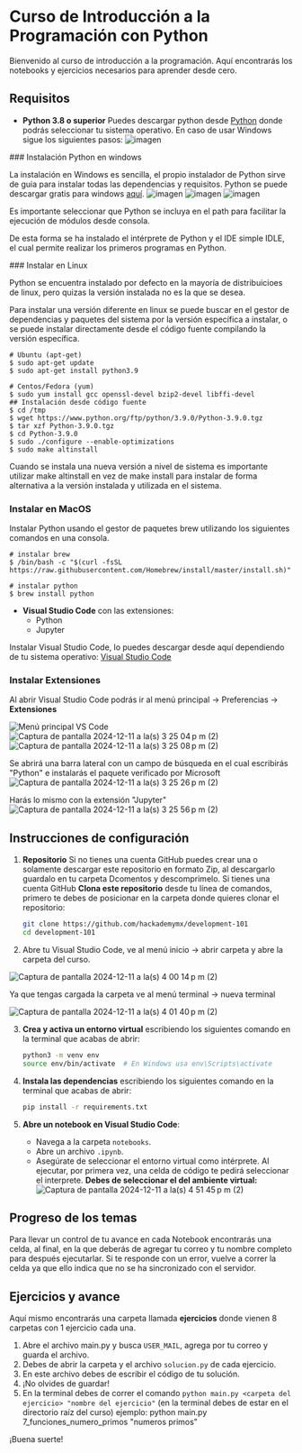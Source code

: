 # Curso de Introducción a la Programación con Python

Bienvenido al curso de introducción a la programación. Aquí encontrarás los notebooks y ejercicios necesarios para aprender desde cero.

## Requisitos
- **Python 3.8 o superior**
Puedes descargar python desde [Python](https://www.python.org/downloads/) donde podrás seleccionar tu sistema operativo.
En caso de usar Windows sigue los siguientes pasos:
![imagen](https://github.com/user-attachments/assets/e1263869-975b-498c-a3c9-1c2381a926ff)

### Instalación Python en windows

La instalación en Windows es sencilla, el propio instalador de Python sirve de guia para instalar todas las dependencias y requisitos. Python se puede descargar gratis para windows [aquí](https://www.python.org/downloads/windows/).
![imagen](https://github.com/user-attachments/assets/6524ea13-5456-4345-ab75-5a8b0048b192)
![imagen](https://github.com/user-attachments/assets/c8fbfcc1-a26e-452b-9b4b-12989a6a628a)
![imagen](https://github.com/user-attachments/assets/c9ee8c07-2d4c-4232-b64d-c5b6ddb65ce9)

Es importante seleccionar que Python se incluya en el path para facilitar la ejecución de módulos desde consola.

De esta forma se ha instalado el intérprete de Python y el IDE simple IDLE, el cual permite realizar los primeros programas en Python.

### Instalar en Linux

Python se encuentra instalado por defecto en la mayoría de distribuicioes de linux, pero quizas la versión instalada no es la que se desea.

Para instalar una versión diferente en linux se puede buscar en el gestor de dependencias y paquetes del sistema por la versión específica a instalar, o se puede instalar directamente desde el código fuente compilando la versión específica.

```
# Ubuntu (apt-get)
$ sudo apt-get update
$ sudo apt-get install python3.9

# Centos/Fedora (yum)
$ sudo yum install gcc openssl-devel bzip2-devel libffi-devel
## Instalación desde código fuente
$ cd /tmp
$ wget https://www.python.org/ftp/python/3.9.0/Python-3.9.0.tgz
$ tar xzf Python-3.9.0.tgz
$ cd Python-3.9.0
$ sudo ./configure --enable-optimizations
$ sudo make altinstall
```
Cuando se instala una nueva versión a nivel de sistema es importante utilizar make altinstall en vez de make install para instalar de forma alternativa a la versión instalada y utilizada en el sistema.

### Instalar en MacOS
Instalar Python usando el gestor de paquetes brew utilizando los siguientes comandos en una consola.

```
# instalar brew
$ /bin/bash -c "$(curl -fsSL https://raw.githubusercontent.com/Homebrew/install/master/install.sh)"

# instalar python
$ brew install python
```
- **Visual Studio Code** con las extensiones:
  - Python
  - Jupyter

Instalar Visual Studio Code, lo puedes descargar desde aquí dependiendo de tu sistema operativo: [Visual Studio Code](https://code.visualstudio.com/download)

### Instalar Extensiones
Al abrir Visual Studio Code podrás ir al menú principal -> Preferencias -> **Extensiones**

![Menú principal VS Code](https://github.com/user-attachments/assets/eb7076c2-91a2-484a-9678-f26a79d6421a)
![Captura de pantalla 2024-12-11 a la(s) 3 25 04 p m  (2)](https://github.com/user-attachments/assets/98cfa4ed-4330-4294-90b1-a109060533c0)
![Captura de pantalla 2024-12-11 a la(s) 3 25 08 p m  (2)](https://github.com/user-attachments/assets/3eecffc2-3863-4847-98bf-0e18cb831aa9)

Se abrirá una barra lateral con un campo de búsqueda en el cual escribirás "Python" e instalarás el paquete verificado por Microsoft
![Captura de pantalla 2024-12-11 a la(s) 3 25 26 p m  (2)](https://github.com/user-attachments/assets/ba2940b2-ebda-435c-b4be-52346a44a4d4)

Harás lo mismo con la extensión "Jupyter"
![Captura de pantalla 2024-12-11 a la(s) 3 25 56 p m  (2)](https://github.com/user-attachments/assets/34e2c632-9414-4cfd-8fb7-b6ab3905cd7f)


## Instrucciones de configuración
1. **Repositorio**
Si no tienes una cuenta GitHub puedes crear una o solamente descargar este repositorio en formato Zip, al descargarlo guardalo en tu carpeta Dcomentos y descomprimelo.
Si tienes una cuenta GitHub **Clona este repositorio** desde tu línea de comandos, primero te debes de posicionar en la carpeta donde quieres clonar el repositorio:
    ```bash
    git clone https://github.com/hackademymx/development-101
    cd development-101
    ```
2. Abre tu Visual Studio Code, ve al menú inicio -> abrir carpeta y abre la carpeta del curso.

![Captura de pantalla 2024-12-11 a la(s) 4 00 14 p m  (2)](https://github.com/user-attachments/assets/9fd9d903-5565-404c-b0d3-7e2c8a9d03b5)

Ya que tengas cargada la carpeta ve al menú terminal -> nueva terminal

![Captura de pantalla 2024-12-11 a la(s) 4 01 40 p m  (2)](https://github.com/user-attachments/assets/9bf908ea-733c-4d20-a356-663080e109fa)

3. **Crea y activa un entorno virtual** escribiendo los siguientes comando en la terminal que acabas de abrir:
    ```bash
    python3 -m venv env
    source env/bin/activate  # En Windows usa env\Scripts\activate
    ```

4. **Instala las dependencias** escribiendo los siguientes comando en la terminal que acabas de abrir:
    ```bash
    pip install -r requirements.txt
    ```

5. **Abre un notebook en Visual Studio Code**:
    - Navega a la carpeta `notebooks`.
    - Abre un archivo `.ipynb`.
    - Asegúrate de seleccionar el entorno virtual como intérprete.
      Al ejecutar, por primera vez, una celda de código te pedirá seleccionar el interprete.
      **Debes de seleccionar el del ambiente virtual:**
      ![Captura de pantalla 2024-12-11 a la(s) 4 51 45 p m  (2)](https://github.com/user-attachments/assets/faf884bf-53f7-4ce0-9b12-d9df014f5e74)


    


## Progreso de los temas
Para llevar un control de tu avance en cada Notebook encontrarás una celda, al final, en la que deberás de agregar tu correo y tu nombre completo para después ejecutarlar. 
Si te responde con un error, vuelve a correr la celda ya que ello indica que no se ha sincronizado con el servidor.


## Ejercicios y avance

Aquí mismo encontrarás una carpeta llamada **ejercicios** donde vienen 8 carpetas con 1 ejercicio cada una.

1. Abre el archivo main.py y busca `USER_MAIL`, agrega por tu correo y guarda el archivo.
2. Debes de abrir la carpeta y el archivo `solucion.py` de cada ejercicio.
3. En este archivo debes de escribir el código de tu solución.
4. ¡No olvides de guardar!
5. En la terminal debes de correr el comando `python main.py <carpeta del ejercicio> "nombre del ejercicio"` (en la terminal debes de estar en el directorio raíz del curso) ejemplo: python main.py 7_funciones_numero_primos "numeros primos" 

¡Buena suerte!
